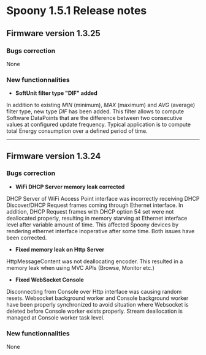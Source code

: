 # Spoony 1.5.1 Release notes
## Firmware version 1.3.25
### Bugs correction

None

### New functionnalities

* **SoftUnit filter type "DIF" added**

In addition to existing *MIN* (minimum), *MAX* (maximum) and *AVG* (average) filter type, new type *DIF* has been added. This filter allows to compute Software DataPoints that are the difference between two consecutive values at configured update frequency. Typical application is to compute total Energy consumption over a defined period of time.

***
## Firmware version 1.3.24
### Bugs correction
* **WiFi DHCP Server memory leak corrected**

DHCP Server of WiFi Access Point interface was incorrectly receiving DHCP Discover/DHCP Request frames coming through Ethernet interface. In addition, DHCP Request frames with DHCP option 54 set were not deallocated properly, resulting in memory starving at Ethernet interface level after variable amount of time. This affected Spoony devices by rendering ethernet interface inoperative after some time. Both issues have been corrected.

* **Fixed memory leak on Http Server**

HttpMessageContent was not deallocating encoder. This resulted in a memory leak when using MVC APIs (Browse, Monitor etc.)

* **Fixed WebSocket Console**

Disconnecting from Console over Http interface was causing random resets. Websocket background worker and Console background worker have been properly synchronized to avoid situation where Websocket is deleted before Console worker exists properly. Stream deallocation is managed at Console worker task level.

### New functionnalities

None